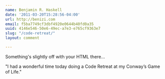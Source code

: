 ```yaml
---
name: Benjamin R. Haskell
date: '2011-03-20T15:28:56-04:00'
url: http://benizi.com
email: f5ba7749cf3dbf4920e0644b40fd0a35
uuid: 4146e546-50e6-49ec-a7e3-e765cf9363e7
slug: "/code-retreat/"
layout: comment

---
```


Something's slightly off with your HTML there...

"I had a wonderful time today doing a Code Retreat at my Conway’s Game of Life."
